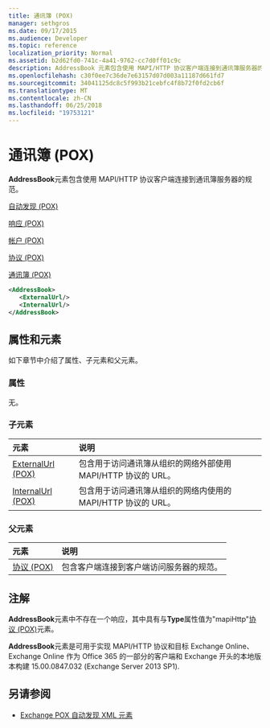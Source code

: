 ```yaml
---
title: 通讯簿 (POX)
manager: sethgros
ms.date: 09/17/2015
ms.audience: Developer
ms.topic: reference
localization_priority: Normal
ms.assetid: b2d62fd0-741c-4a41-9762-cc7d0ff01c9c
description: AddressBook 元素包含使用 MAPI/HTTP 协议客户端连接到通讯簿服务器的规范。
ms.openlocfilehash: c30f0ee7c36de7e63157d07d003a11187d661fd7
ms.sourcegitcommit: 34041125dc8c5f993b21cebfc4f8b72f0fd2cb6f
ms.translationtype: MT
ms.contentlocale: zh-CN
ms.lasthandoff: 06/25/2018
ms.locfileid: "19753121"
---
```

# <a name="addressbook-pox"></a>通讯簿 (POX)

**AddressBook**元素包含使用 MAPI/HTTP 协议客户端连接到通讯簿服务器的规范。 
  
[自动发现 (POX)](autodiscover-pox.md)
  
[响应 (POX)](response-pox.md)
  
[帐户 (POX)](account-pox.md)
  
[协议 (POX)](protocol-pox.md)
  
[通讯簿 (POX)](addressbook-pox.md)
  
```XML
<AddressBook>
   <ExternalUrl/>
   <InternalUrl/>
</AddressBook>
```

## <a name="attributes-and-elements"></a>属性和元素

如下章节中介绍了属性、子元素和父元素。
  
### <a name="attributes"></a>属性

无。
  
### <a name="child-elements"></a>子元素

|**元素**|**说明**|
|:-----|:-----|
|[ExternalUrl (POX)](externalurl-pox.md) <br/> |包含用于访问通讯簿从组织的网络外部使用 MAPI/HTTP 协议的 URL。  <br/> |
|[InternalUrl (POX)](internalurl-pox.md) <br/> |包含用于访问通讯簿从组织的网络内使用的 MAPI/HTTP 协议的 URL。  <br/> |
   
### <a name="parent-elements"></a>父元素

|**元素**|**说明**|
|:-----|:-----|
|[协议 (POX)](protocol-pox.md) <br/> |包含客户端连接到客户端访问服务器的规范。  <br/> |
   
## <a name="remarks"></a>注解

**AddressBook**元素中不存在一个响应，其中具有与**Type**属性值为"mapiHttp"[协议 (POX)](protocol-pox.md)元素。 
  
**AddressBook**元素是可用于实现 MAPI/HTTP 协议和目标 Exchange Online、 Exchange Online 作为 Office 365 的一部分的客户端和 Exchange 开头的本地版本构建 15.00.0847.032 (Exchange Server 2013 SP1). 
  
## <a name="see-also"></a>另请参阅

- [Exchange POX 自动发现 XML 元素](pox-autodiscover-xml-elements-for-exchange.md)

